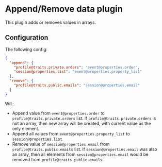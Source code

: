 # Append/Remove data plugin

This plugin adds or removes values in arrays.

## Configuration

The following config:

```json
{
  "append": {
    "profile@traits.private.orders": "event@properties.order",
    "session@properties.list": "event@properties.property_list"
  },
  "remove": {
    "profile@traits.public.emails": "session@properties.email"
  }
}
```

Will:

- Append value from `event@properties.order` to `profile@traits.private.orders` list. If `profile@traits.private.orders`
  is not an array, then new array will be created, with current value as the only element.
- Append all values from `event@properties.property_list` to `session@properties.list`.
- Remove value of `session@properties.email` from `profile@traits.public.emails` list. If `session@properties.email` was
  also an array, then all elements from `session@properties.email` would be removed from `profile@traits.public.emails`.